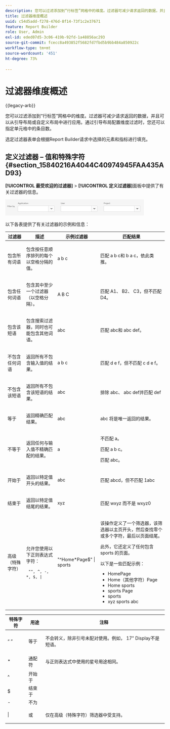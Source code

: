 ```yaml
---
description: 您可以过滤添加到“行标签”网格中的维度。过滤器可减少请求返回的数据，并且可以从引导布局或自定义布局中进行应用。通过引导布局配置维度过滤时，您还可以指定单元格中的条目数。
title: 过滤器维度概述
uuid: c54d5add-f278-476d-8f14-73f1c2e37671
feature: Report Builder
role: User, Admin
exl-id: eded07d5-3c06-419b-92fd-1a48856ac293
source-git-commit: fcecc8a493852f5682fd7fbd5b9bb484a850922c
workflow-type: tm+mt
source-wordcount: '451'
ht-degree: 73%

---
```


# 过滤器维度概述

{{legacy-arb}}

您可以过滤添加到“行标签”网格中的维度。过滤器可减少请求返回的数据，并且可以从引导布局或自定义布局中进行应用。通过引导布局配置维度过滤时，您还可以指定单元格中的条目数。

选定过滤器表单会根据Report Builder请求中选择的元素和指标进行填充。

## 定义过滤器 – 值和特殊字符 {#section_15840216A4044C40974945FAA435AD93}

**[!UICONTROL 最受欢迎的过滤器]** > **[!UICONTROL 定义过滤器]**&#x200B;面板中提供了有关过滤器的信息。

![屏幕截图显示“定义筛选器”对话框，其中包含按应用程序、用户和项目筛选的选项。](/help/admin/admin/assets/filter.png)

以下各表提供了有关过滤器的示例和信息：

<table id="table_8AC3A26FF02143DBA949B30F2A46CF11"> 
 <thead> 
  <tr> 
   <th colname="col1" class="entry"> 过滤器 </th> 
   <th colname="col02" class="entry"> 描述 </th> 
   <th colname="col2" class="entry"> 示例过滤器 </th> 
   <th colname="col3" class="entry"> 匹配结果 </th> 
  </tr> 
 </thead>
 <tbody> 
  <tr> 
   <td colname="col1"> <p>包含所有词语 </p> </td> 
   <td colname="col02"> <p>包含按任意顺序排列的每个以空格分隔的值。 </p> </td> 
   <td colname="col2"> <p>a b c </p> </td> 
   <td colname="col3"> <p>匹配<span class="term"> a b c</span>和<span class="term"> b a c</span>，依此类推。 </p> </td> 
  </tr> 
  <tr> 
   <td colname="col1"> <p>包含任何词语 </p> </td> 
   <td colname="col02"> <p>包含其中至少一个过滤器（以空格分隔）。 </p> </td> 
   <td colname="col2"> <p>A B C </p> </td> 
   <td colname="col3"> <p>匹配<span class="term"> A1</span>、<span class="term"> B2</span>、<span class="term"> C3</span>，但不匹配<span class="term"> D4</span>。 </p> </td> 
  </tr> 
  <tr> 
   <td colname="col1"> <p>包含该短语 </p> </td> 
   <td colname="col02"> <p>包含搜索过滤器，同时也可能包含其他词语。 </p> </td> 
   <td colname="col2"> <p>abc </p> </td> 
   <td colname="col3"> <p>匹配<span class="term"> abc</span>和<span class="term"> abc def</span>。 </p> </td> 
  </tr> 
  <tr> 
   <td colname="col1"> <p>不包含任何词语 </p> </td> 
   <td colname="col02"> <p>返回所有不包含输入值的结果。 </p> </td> 
   <td colname="col2"> <p>a b c </p> </td> 
   <td colname="col3"> <p>匹配<span class="term"> d e f</span>，但不匹配<span class="term"> c d e f</span>。 </p> </td> 
  </tr> 
  <tr> 
   <td colname="col1"> <p>不包含该短语 </p> </td> 
   <td colname="col02"> <p>返回所有不包含该短语的结果。 </p> </td> 
   <td colname="col2"> <p>abc </p> </td> 
   <td colname="col3"> <p>排除<span class="term"> abc</span>、<span class="term"> abc def</span>并匹配<span class="term"> def</span> </p> </td> 
  </tr> 
  <tr> 
   <td colname="col1"> <p>等于 </p> </td> 
   <td colname="col02"> <p>返回精确匹配结果。 </p> </td> 
   <td colname="col2"> <p>abc </p> </td> 
   <td colname="col3"> <p> <span class="term">abc</span> 将是唯一返回的结果。 </p> </td> 
  </tr> 
  <tr> 
   <td colname="col1"> <p>不等于 </p> </td> 
   <td colname="col02"> <p>返回任何与输入值不精确匹配的结果。 </p> </td> 
   <td colname="col2"> <p>a </p> </td> 
   <td colname="col3"> <p>不匹配<span class="term"> a</span>。 </p> <p>匹配 <span class="term">a b c</span>。 </p> <p>匹配 <span class="term">abc</span>。 </p> </td> 
  </tr> 
  <tr> 
   <td colname="col1"> <p>开始于 </p> </td> 
   <td colname="col02"> <p>返回以特定值开头的结果。 </p> </td> 
   <td colname="col2"> <p>abc </p> </td> 
   <td colname="col3"> <p>匹配<span class="term"> abcd</span>，但不匹配<span class="term"> 1abc</span> </p> </td> 
  </tr> 
  <tr> 
   <td colname="col1"> <p>结束于 </p> </td> 
   <td colname="col02"> <p>返回以特定值结尾的结果。 </p> </td> 
   <td colname="col2"> <p>xyz </p> </td> 
   <td colname="col3"> <p>匹配 <span class="term">wxyz</span> 而不是 <span class="term">wxyz0</span> </p> </td> 
  </tr> 
  <tr> 
   <td colname="col1"> <p>高级（特殊字符） </p> </td> 
   <td colname="col02"> <p>允许您使用以下正则表达式字符： </p> <p> <code> "", ^, -, *, $, | </code> </p> </td> 
   <td colname="col2"> <p>"^Home*Page$" | sports </p> </td> 
   <td colname="col3"> <p> 该操作定义了一个筛选器，该筛选器以<span class="term">主页</span>开头，然后查找零个或多个字符，最后以<span class="term">页面</span>结尾。 </p> <p>此外，它还定义了任何包含 <span class="term">sports</span> 的页面。 </p> <p>以下是一些匹配示例： </p> 
    <ul id="ul_72D76C5AFEAF405E8A0E4E3C604D10AE"> 
     <li id="li_4D490059B667450DA8A0103167C7B391">HomePage </li> 
     <li id="li_1351619156274092AEB2771D882AD357">Home（其他字符）Page </li> 
     <li id="li_940EAA99A8CF49308E8471065EB317B1">Home sports </li> 
     <li id="li_50A895F14A454BE9BF06EE0F07F99B3B">sports Page </li> 
     <li id="li_F3CE0D07941D4C2485D2DE0B73E00677">sports </li> 
     <li id="li_E84C15C061824A5D922D9900392F2996">xyz sports abc </li> 
    </ul> </td> 
  </tr> 
 </tbody> 
</table>

<table id="table_8BBB06C8860745DEA41B39673699DC0F"> 
 <thead> 
  <tr> 
   <th colname="col1" class="entry"> 特殊字符 </th> 
   <th colname="col2" class="entry"> 用途 </th> 
   <th colname="col3" class="entry"> 注释 </th> 
  </tr> 
 </thead>
 <tbody> 
  <tr> 
   <td colname="col1"> “ ” </td> 
   <td colname="col2"> 等于 </td> 
   <td colname="col3"> <p>不会转义，除非引号未配对使用。例如，<span class="term"> 17" Display</span>不是短语。 </p> </td> 
  </tr> 
  <tr> 
   <td colname="col1"> * </td> 
   <td colname="col2"> 通配符 </td> 
   <td colname="col3"> <p>与正则表达式中使用的星号用途相同。 </p> </td> 
  </tr> 
  <tr> 
   <td colname="col1"> ^ </td> 
   <td colname="col2"> 开始于 </td> 
   <td colname="col3"> </td> 
  </tr> 
  <tr> 
   <td colname="col1"> $ </td> 
   <td colname="col2"> 结束于 </td> 
   <td colname="col3"> </td> 
  </tr> 
  <tr> 
   <td colname="col1"> - </td> 
   <td colname="col2"> 不为 </td> 
   <td colname="col3"> </td> 
  </tr> 
  <tr> 
   <td colname="col1"> | </td> 
   <td colname="col2"> 或 </td> 
   <td colname="col3"> <p>仅在<span class="term">高级（特殊字符）</span>筛选器中受支持。 </p> </td> 
  </tr> 
 </tbody> 
</table>
